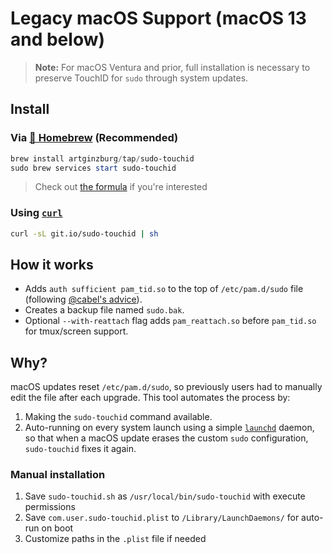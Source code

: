 # Legacy macOS Support (macOS 13 and below)

> **Note:** For macOS Ventura and prior, full installation is necessary to preserve TouchID for `sudo` through system updates.

## Install

### Via [🍺 Homebrew](https://brew.sh/) (Recommended)

```powershell
brew install artginzburg/tap/sudo-touchid
sudo brew services start sudo-touchid
```

> Check out [the formula](https://github.com/artginzburg/homebrew-tap/blob/main/Formula/sudo-touchid.rb) if you're interested

### Using [`curl`][curl]

```bash
curl -sL git.io/sudo-touchid | sh
```

## How it works

- Adds `auth sufficient pam_tid.so` to the top of `/etc/pam.d/sudo` file (following [@cabel's advice](https://twitter.com/cabel/status/931292107372838912)).
- Creates a backup file named `sudo.bak`.
- Optional `--with-reattach` flag adds `pam_reattach.so` before `pam_tid.so` for tmux/screen support.

## Why?

macOS updates reset `/etc/pam.d/sudo`, so previously users had to manually edit the file after each upgrade. This tool automates the process by:

1. Making the `sudo-touchid` command available.
2. Auto-running on every system launch using a simple [`launchd`](https://www.launchd.info) daemon, so that when a macOS update erases the custom `sudo` configuration, `sudo-touchid` fixes it again.

### Manual installation

1. Save `sudo-touchid.sh` as `/usr/local/bin/sudo-touchid` with execute permissions
2. Save `com.user.sudo-touchid.plist` to `/Library/LaunchDaemons/` for auto-run on boot
3. Customize paths in the `.plist` file if needed

[curl]: https://curl.se
